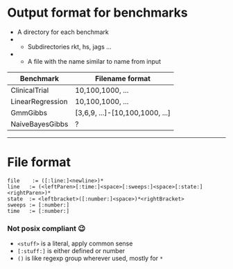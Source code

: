 # Output format for benchmarks
* A directory for each benchmark
* * Subdirectories rkt, hs, jags ...
* * A file with the name similar to name from input

|Benchmark|Filename format|
|---|---|
|ClinicalTrial|10,100,1000, ...|
|LinearRegression|10,100,1000, ...|
|GmmGibbs|[3,6,9, ...]-[10,100,1000, ...]|
|NaiveBayesGibbs| ? |


---

# File format
```
file    := ([:line:]<newline>)*
line   := (<leftParen>[:time:]<space>[:sweeps:]<space>[:state:]<rightParen>)*
state  := <leftbracket>([:number:]<space>)*<rightBracket>
sweeps := [:number:]
time   := [:number:]
```
### Not posix compliant :wink:
* `<stuff>` is a literal, apply common sense
* `[:stuff:]` is either defined or number
* `()` is like regexp group wherever used, mostly for `*`